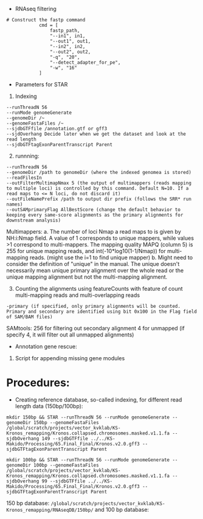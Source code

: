 - RNAseq filtering
```
# Construct the fastp command
            cmd = [
                fastp_path,
                "--in1", in1,
                "--out1", out1,
                "--in2", in2,
                "--out2", out2,
                "-q", "20",
                "--detect_adapter_for_pe",
                "-w", "16"
            ]
```
- Parameters for STAR
1. Indexing
```
--runThreadN 56
--runMode genomeGenerate
--genomeDir /~
--genomeFastaFiles /~
--sjdbGTFfile /annotation.gtf or gff3
--sjdOverhang Decide later when we get the dataset and look at the read length
--sjdbGTFtagExonParentTranscript Parent
```
2. runnning:
```
--runThreadN 56
--genomeDir /path to genomeDir (where the indexed genomea is stored)
--readFilesIn
--outFilterMultimapNmax 5 (the output of multimappers (reads mapping to multiple loci) is controlled by this command. Default N=10. If a read maps to <= N loci, do not discard it)
--outFileNamePrefix /path to output dir prefix (follows the SRR* run names)
--outSAMprimaryFlag AllBestScore (change the default behavior to keeping every same-score alignments as the primary alignments for downstream analysis)
```
Multimappers: 
a. The number of loci Nmap a read maps to is given by NH:i:Nmap field. A value of 1 corresponds to unique mappers, while values >1 correspond to multi-mappers. The mapping quality MAPQ (column 5) is 255 for unique mapping reads, and int(-10*log10(1-1/Nmap)) for multi-mapping reads. (might use the i=1 to find unique mapper)
b. Might need to consider the definition of "unique" in the manual. The unique doesn't necessarily mean unique primary alignment over the whole read or the unique mapping alignment but not the multi-mapping alignment. 

3. Counting the alignments using featureCounts with feature of count multi-mapping reads and multi-overlapping reads
```
-primary (if specified, only primary alignments will be counted. Primary and secondary are identified using bit 0x100 in the Flag field of SAM/BAM files)
```
SAMtools:
256 for filtering out secondary alignment
4 for unmapped (if specify 4, it will filter out all unmapped alignments)

- Annotation gene rescue:
1. Script for appending missing gene modules

# Procedures:
- Creating reference database, so-called indexing, for different read length data (150bp/100bp):
```
mkdir 150bp && STAR --runThreadN 56 --runMode genomeGenerate --genomeDir 150bp --genomeFastaFiles /global/scratch/projects/vector_kvklab/KS-Kronos_remapping/Kronos.collapsed.chromosomes.masked.v1.1.fa --sjdbOverhang 149 --sjdbGTFfile ../../KS-Makido/Processing/65.Final_Final/Kronos.v2.0.gff3 --sjdbGTFtagExonParentTranscript Parent

mkdir 100bp && STAR --runThreadN 56 --runMode genomeGenerate --genomeDir 100bp --genomeFastaFiles /global/scratch/projects/vector_kvklab/KS-Kronos_remapping/Kronos.collapsed.chromosomes.masked.v1.1.fa --sjdbOverhang 99 --sjdbGTFfile ../../KS-Makido/Processing/65.Final_Final/Kronos.v2.0.gff3 --sjdbGTFtagExonParentTranscript Parent
```
150 bp database: `/global/scratch/projects/vector_kvklab/KS-Kronos_remapping/RNAseqDB/150bp/` and 100 bp database: 

